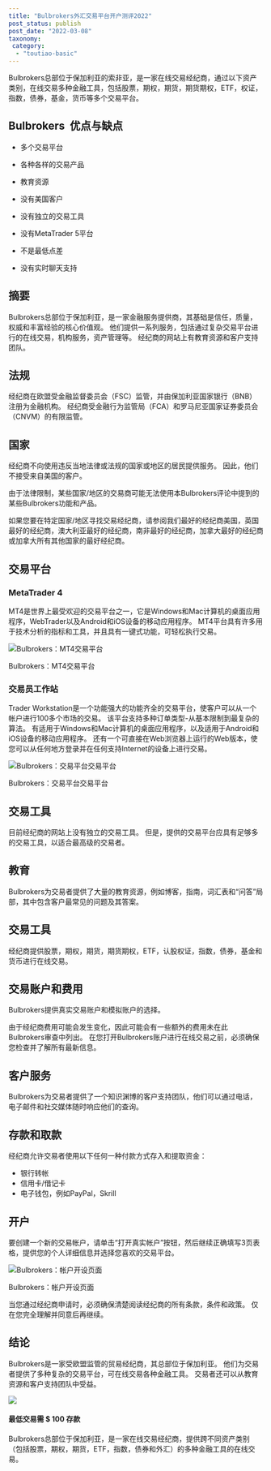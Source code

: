 ```yaml
---
title: "Bulbrokers外汇交易平台开户测评2022"
post_status: publish
post_date: "2022-03-08"
taxonomy:
 category: 
  - "toutiao-basic"
---
```


Bulbrokers总部位于保加利亚的索非亚，是一家在线交易经纪商，通过以下资产类别，在线交易多种金融工具，包括股票，期权，期货，期货期权，ETF，权证，指数，债券，基金，货币等多个交易平台。

## Bulbrokers  优点与缺点

- 多个交易平台
    
- 各种各样的交易产品
    
- 教育资源
    
- 没有美国客户
    
- 没有独立的交易工具
    
- 没有MetaTrader 5平台
    
- 不是最低点差
    
- 没有实时聊天支持
    

## 摘要

Bulbrokers总部位于保加利亚，是一家金融服务提供商，其基础是信任，质量，权威和丰富经验的核心价值观。 他们提供一系列服务，包括通过复杂交易平台进行的在线交易，机构服务，资产管理等。 经纪商的网站上有教育资源和客户支持团队。

## 法规

经纪商在欧盟受金融监督委员会（FSC）监管，并由保加利亚国家银行（BNB）注册为金融机构。 经纪商受金融行为监管局（FCA）和罗马尼亚国家证券委员会（CNVM）的有限监管。

## 国家

经纪商不向使用违反当地法律或法规的国家或地区的居民提供服务。 因此，他们不接受来自美国的客户。

由于法律限制，某些国家/地区的交易商可能无法使用本Bulbrokers评论中提到的某些Bulbrokers功能和产品。

如果您要在特定国家/地区寻找交易经纪商，请参阅我们最好的经纪商美国，英国最好的经纪商，澳大利亚最好的经纪商，南非最好的经纪商，加拿大最好的经纪商或加拿大所有其他国家的最好经纪商。

## 交易平台

### MetaTrader 4

MT4是世界上最受欢迎的交易平台之一，它是Windows和Mac计算机的桌面应用程序，WebTrader以及Android和iOS设备的移动应用程序。 MT4平台具有许多用于技术分析的指标和工具，并且具有一键式功能，可轻松执行交易。

![Bulbrokers：MT4交易平台](https://cdn.fendou.la/funstoutiao/2020/11/Bulbrokers-Review-MT4-Trading-Platform-1024x635.jpg "Bulbrokers：MT4交易平台")

Bulbrokers：MT4交易平台

### 交易员工作站

Trader Workstation是一个功能强大的功能齐全的交易平台，使客户可以从一个帐户进行100多个市场的交易。 该平台支持多种订单类型-从基本限制到最复杂的算法。 有适用于Windows和Mac计算机的桌面应用程序，以及适用于Android和iOS设备的移动应用程序。 还有一个可直接在Web浏览器上运行的Web版本，使您可以从任何地方登录并在任何支持Internet的设备上进行交易。

![Bulbrokers：交易平台交易平台](https://cdn.fendou.la/funstoutiao/2020/11/Bulbrokers-Review-TWS-Trading-Platform-.jpg "Bulbrokers：交易平台交易平台")

Bulbrokers：交易平台交易平台

## 交易工具

目前经纪商的网站上没有独立的交易工具。 但是，提供的交易平台应具有足够多的交易工具，以适合最高级的交易者。

## 教育

Bulbrokers为交易者提供了大量的教育资源，例如博客，指南，词汇表和“问答”局部，其中包含客户最常见的问题及其答案。

## 交易工具

经纪商提供股票，期权，期货，期货期权，ETF，认股权证，指数，债券，基金和货币进行在线交易。

## 交易账户和费用

Bulbrokers提供真实交易账户和模拟账户的选择。

由于经纪商费用可能会发生变化，因此可能会有一些额外的费用未在此Bulbrokers审查中列出。 在您打开Bulbrokers账户进行在线交易之前，必须确保您检查并了解所有最新信息。

## 客户服务

Bulbrokers为交易者提供了一个知识渊博的客户支持团队，他们可以通过电话，电子邮件和社交媒体随时响应他们的查询。

## 存款和取款

经纪商允许交易者使用以下任何一种付款方式存入和提取资金：

- 银行转帐
- 信用卡/借记卡
- 电子钱包，例如PayPal，Skrill

## 开户

要创建一个新的交易帐户，请单击“打开真实帐户”按钮，然后继续正确填写3页表格，提供您的个人详细信息并选择您喜欢的交易平台。

![Bulbrokers：帐户开设页面](https://cdn.fendou.la/funstoutiao/2020/11/Bulbrokers-Review-Account-Opening-Page-528x1024.jpg "Bulbrokers：帐户开设页面")

Bulbrokers：帐户开设页面

当您通过经纪商申请时，必须确保清楚阅读经纪商的所有条款，条件和政策。 仅在您完全理解并同意后再继续。

## 结论

Bulbrokers是一家受欧盟监管的贸易经纪商，其总部位于保加利亚。 他们为交易者提供了多种复杂的交易平台，可在线交易各种金融工具。 交易者还可以从教育资源和客户支持团队中受益。

![](https://cdn.fendou.la/funstoutiao/2020/11/Bulbrokers-Logo.png)

#### 最低交易需 $ 100 存款

Bulbrokers总部位于保加利亚，是一家在线交易经纪商，提供跨不同资产类别（包括股票，期权，期货，ETF，指数，债券和外汇）的多种金融工具的在线交易。
